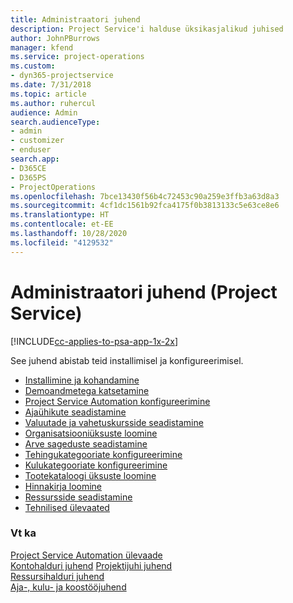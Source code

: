 ```yaml
---
title: Administraatori juhend
description: Project Service'i halduse üksikasjalikud juhised
author: JohnPBurrows
manager: kfend
ms.service: project-operations
ms.custom:
- dyn365-projectservice
ms.date: 7/31/2018
ms.topic: article
ms.author: ruhercul
audience: Admin
search.audienceType:
- admin
- customizer
- enduser
search.app:
- D365CE
- D365PS
- ProjectOperations
ms.openlocfilehash: 7bce13430f56b4c72453c90a259e3ffb3a63d8a3
ms.sourcegitcommit: 4cf1dc1561b92fca4175f0b3813133c5e63ce8e6
ms.translationtype: HT
ms.contentlocale: et-EE
ms.lasthandoff: 10/28/2020
ms.locfileid: "4129532"
---
```

# <a name="administrator-guide-project-service"></a>Administraatori juhend (Project Service)

[!INCLUDE[cc-applies-to-psa-app-1x-2x](../includes/cc-applies-to-psa-app-1x-2x.md)]

See juhend abistab teid installimisel ja konfigureerimisel.  
  
- [Installimine ja kohandamine](install-customize.md)
- [Demoandmetega katsetamine](use-demo-data.md)
- [Project Service Automation konfigureerimine](configure.md)
- [Ajaühikute seadistamine](set-up-time-units.md)
- [Valuutade ja vahetuskursside seadistamine](set-up-currencies-exchange-rates.md)
- [Organisatsiooniüksuste loomine](create-organizational-units.md)
- [Arve sageduste seadistamine](set-up-invoice-frequencies.md)
- [Tehingukategooriate konfigureerimine](configure-transaction-categories.md)
- [Kulukategooriate konfigureerimine](configure-expense-categories.md)
- [Tootekataloogi üksuste loomine](create-product-catalog-items.md)
- [Hinnakirja loomine](create-price-list.md)
- [Ressursside seadistamine](set-up-resources.md)
- [Tehnilised ülevaated](white-papers.md)
  
### <a name="see-also"></a>Vt ka  
 [Project Service Automation ülevaade](../psa/overview.md)    
 [Kontohalduri juhend](../psa/account-manager-guide.md) [Projektijuhi juhend](../psa/project-manager-guide.md)   
 [Ressursihalduri juhend](../psa/resource-manager-guide.md)   
 [Aja-, kulu- ja koostööjuhend](../psa/time-expense-collaboration-guide.md)
